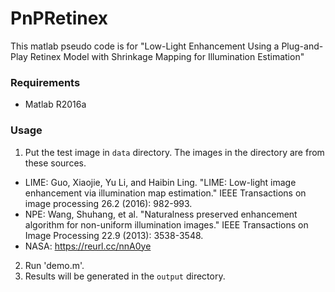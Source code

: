 # PnPRetinex

This matlab pseudo code is for "Low-Light Enhancement Using a Plug-and-Play Retinex Model with Shrinkage Mapping for Illumination Estimation"

### Requirements
* Matlab R2016a

### Usage
1. Put the test image in `data` directory. The images in the directory are from these sources. 
* LIME: Guo, Xiaojie, Yu Li, and Haibin Ling. "LIME: Low-light image enhancement via illumination map estimation." IEEE Transactions on image processing 26.2 (2016): 982-993.
* NPE: Wang, Shuhang, et al. "Naturalness preserved enhancement algorithm for non-uniform illumination images." IEEE Transactions on Image Processing 22.9 (2013): 3538-3548.
* NASA: https://reurl.cc/nnA0ye
2. Run 'demo.m'.
3. Results will be generated in the `output` directory.

